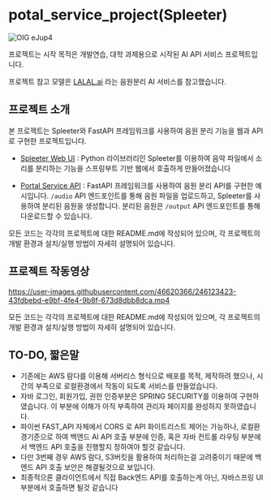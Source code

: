 # potal_service_project(Spleeter)

![OIG eJup4](https://github.com/NAMUORI00/potal_service_project/assets/46620366/348ddb28-01be-4bbd-903c-63313b6ed218)

프로젝트는 시작 목적은 개발연습, 대학 과제용으로 시작된 AI API 서비스 프로젝트입니다.

프로젝트 참고 모델은 [LALAL.ai](https://www.lalal.ai/) 라는 음원분리 AI 서비스를 참고했습니다.


## 프로젝트 소개

본 프로젝트는 Spleeter와 FastAPI 프레임워크를 사용하여 음원 분리 기능을 웹과 API로 구현한 프로젝트입니다.

- [Spleeter Web UI](https://github.com/NAMUORI00/potal_service_project/blob/main/Spring/) : Python 라이브러리인 Spleeter를 이용하여 음악 파일에서 소리를 분리하는 기능을 스프링부트 기반 웹에서 호출하게 만들어졌습니다

- [Portal Service API](https://github.com/NAMUORI00/potal_service_project/blob/main/API/) : FastAPI 프레임워크를 사용하여 음원 분리 API를 구현한 예시입니다. `/audio` API 엔드포인트를 통해 음원 파일을 업로드하고, Spleeter를 사용하여 분리된 음원을 생성합니다. 분리된 음원은 `/output` API 엔드포인트를 통해 다운로드할 수 있습니다.

모든 코드는 각각의 프로젝트에 대한 README.md에 작성되어 있으며, 각 프로젝트의 개발 환경과 설치/실행 방법이 자세히 설명되어 있습니다.


## 프로젝트 작동영상
https://user-images.githubusercontent.com/46620366/246123423-43fdbebd-e9bf-4fe4-9b8f-673d8dbb8dca.mp4

모든 코드는 각각의 프로젝트에 대한 README.md에 작성되어 있으며, 각 프로젝트의 개발 환경과 설치/실행 방법이 자세히 설명되어 있습니다.

## TO-DO, 짧은말

- 기존에는 AWS 람다를 이용해 서버리스 형식으로 배포를 목적, 제작하려 했으나, 시간의 부족으로 로컬환경에서 작동이 되도록 서비스를 만들었습니다.
- 자바 로그인, 회원가입, 권한 인증부분은 SPRING SECURITY를 이용하여 구현하였습니다. 이 부분에 이해가 아직 부족하여 관리자 페이지를 완성하지 못하였습니다.
- 파이썬 FAST_API 자체에서 CORS 로 API 화이트리스트 제어는 가능하나, 로컬환경기준으로 하여 백엔드 AI API 호출 부분에 인증, 혹은 자바 컨트롤 라우팅 부분에서 백엔드 API 호출을 진행할지 정하여야 할것 같습니다.
- 다만 3번째 경우 AWS 람다, S3버킷을 활용하여 처리하는걸 고려중이기 때문에 백엔드 API 호출 보안은 해결될것으로 보입니다. 
- 최종적으론 클라이언트에서 직접 Back엔드 API를 호출하는게 아닌, 자바스프링 UI 부분에서 호출하면 될것 같습니다
 
